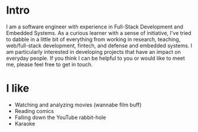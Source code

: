 
# Intro

I am a software engineer with experience in Full-Stack Development and Embedded Systems. As a curious learner with a sense of initiative, I've tried to dabble in a little bit of everything from working in research, teaching, web/full-stack development, fintech, and defense and embedded systems. I am particularly interested in developing projects that have an impact on everyday people. If you think I can be helpful to you or would like to meet me, please feel free to get in touch.

# I like

- Watching and analyzing movies (wannabe film buff)
- Reading comics
- Falling down the YouTube rabbit-hole
- Karaoke

<!-- # Fun facts

- I have a list of thousands of ideas, like creating matching bow ties for cats and humans.
- I almost always have a sketchbook with me and a [01 Sakura Pigma Micron Pen](https://www.sakuraofamerica.com/product/pigma-micron/).
- I can't locate every country on a map.
- I operate a [small angel fund](http://skepticalinvestments.biz/) with terrible returns.
- I break about 30 traffic laws on a [cruiser](https://landyachtz.com/boards/cruiser/), [onewheel](https://onewheel.com/products/xr), [bicycle](https://www.citibikenyc.com/), or [electric skateboard](https://boostedusa.com/collections/electric-skateboards/products/boosted-mini-x) every single day.
- I added this page because so many people complained that my site was just my resume. -->

